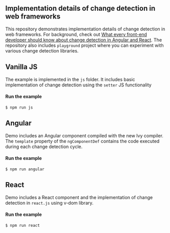 Implementation details of change detection in web frameworks
--------------
This repository demonstrates implementation details of change detection in web frameworks. For background, check out [What every front-end developer should know about change detection in Angular and React](https://medium.com/p/508f83f58c6a/edit). The repository also includes `playground` project where you can experiment with various change detection libraries.


Vanilla JS
--------------
The example is implemented in the `js` folder. It includes basic implementation of change detection using the `setter` JS functionality

#### Run the example

    $ npm run js


Angular
--------------

Demo includes an Angular component compiled with the new Ivy compiler. The `template` property of the `ngComponentDef` contains the code executed during each change detection cycle.

#### Run the example

    $ npm run angular

React
--------------

Demo includes a React component and the implementation of change detection in `react.js` using v-dom library.

#### Run the example

    $ npm run react
